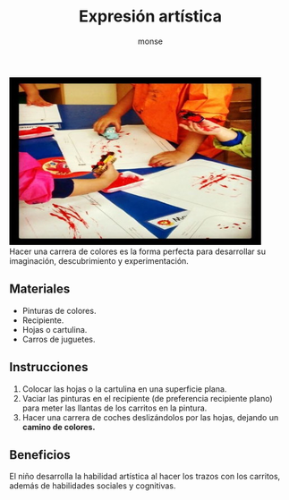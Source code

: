 ﻿---
layout: post
title:  "Expresión artística"
tags: [corporal]
categories: [bebes, actividad]
author: monse
image: /assets/posts/2020-06-01-pinturas-con-carritos.jpeg
hidden: true
---
![Actividad de colores](/assets/posts/2020-06-01-pinturas-con-carritos.jpeg)<br/>
Hacer una carrera de colores es la forma perfecta para desarrollar su imaginación, descubrimiento y experimentación. 

## Materiales 
- Pinturas de colores. 
- Recipiente.
- Hojas o cartulina. 
- Carros de juguetes. 

## Instrucciones 
1. Colocar las hojas o la cartulina en una superficie plana.
2. Vaciar las pinturas en el recipiente (de preferencia recipiente plano) para meter las llantas de los carritos en la pintura.
3. Hacer una carrera de coches deslizándolos por las hojas, dejando un **camino de colores.**

## Beneficios 
El niño desarrolla la habilidad artística al hacer los trazos con los carritos, además de habilidades sociales y cognitivas. 

